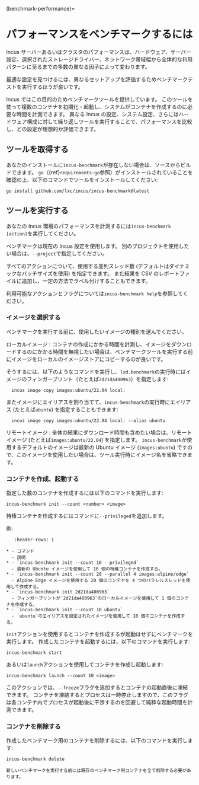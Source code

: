 (benchmark-performance)=
# パフォーマンスをベンチマークするには

Incus サーバーあるいはクラスタのパフォーマンスは、ハードウェア、サーバー設定、選択されたストレージドライバー、ネットワーク帯域幅から全体的な利用パターンに至るまでの多数の異なる因子によって変わります。

最適な設定を見つけるには、異なるセットアップを評価するためベンチマークテストを実行するほうが良いです。

Incus ではこの目的のためベンチマークツールを提供しています。
このツールを使って複数のコンテナを初期化・起動し、システムがコンテナを作成するのに必要な時間を計測できます。
異なる Incus の設定、システム設定、さらにはハードウェア構成に対して繰り返しツールを実行することで、パフォーマンスを比較し、どの設定が理想的か評価できます。

## ツールを取得する

あなたのインストールに`incus-benchmark`が存在しない場合は、ソースからビルドできます。
`go`（{ref}`requirements-go`参照）がインストールされていることを確認の上、以下のコマンドでツールをインストールしてください:

    go install github.com/lxc/incus/incus-benchmark@latest

## ツールを実行する

あなたの Incus 環境のパフォーマンスを計測するには`incus-benchmark [action]`を実行してください。

ベンチマークは現在の Incus 設定を使用します。
別のプロジェクトを使用したい場合は、`--project`で指定してください。

すべてのアクションについて、使用する並列スレッド数 (デフォルトはダイナミックなバッチサイズを使用) を指定できます。
また結果を CSV のレポートファイルに追加し、一定の方法でラベル付けすることもできます。

利用可能なアクションとフラグについては`incus-benchmark help`を参照してください。

### イメージを選択する

ベンチマークを実行する前に、使用したいイメージの種別を選んでください。

ローカルイメージ
: コンテナの作成にかかる時間を計測し、イメージをダウンロードするのにかかる時間を無視したい場合は、ベンチマークツールを実行する前にイメージをローカルのイメージストアにコピーするのが良いです。 

  そうするには、以下のようなコマンドを実行し、`lxd.benchmark`の実行時にはイメージのフィンガープリント（たとえば`2d21da400963`）を指定します:

      incus image copy images:ubuntu/22.04 local:

  またイメージにエイリアスを割り当てて、`incus-benchmark`の実行時にエイリアス (たとえば`ubuntu`) を指定することもできます:

      incus image copy images:ubuntu/22.04 local: --alias ubuntu

リモートイメージ
: 全体の結果にダウンロード時間も含めたい場合は、リモートイメージ (たとえば`images:ubuntu/22.04`) を指定します。
`incus-benchmark`が使用するデフォルトのイメージは最新の Ubuntu イメージ (`images:ubuntu`) ですので、このイメージを使用したい場合は、ツール実行時にイメージ名を省略できます。

### コンテナを作成、起動する

指定した数のコンテナを作成するには以下のコマンドを実行します:

    incus-benchmark init --count <number> <image>

特権コンテナを作成するにはコマンドに`--privileged`を追加します。

例:

```{list-table}
   :header-rows: 1

* - コマンド
  - 説明
* - `incus-benchmark init --count 10 --privileged`
  - 最新の Ubuntu イメージを使用して 10 個の特権コンテナを作成する。
* - `incus-benchmark init --count 20 --parallel 4 images:alpine/edge`
  - Alpine Edge イメージを使用する 20 個のコンテナを 4 つのパラレルスレッドを使用して作成する。
* - `incus-benchmark init 2d21da400963`
  - フィンガープリントが`2d21da400963`のローカルイメージを使用して 1 個のコンテナを作成する。
* - `incus-benchmark init --count 10 ubuntu`
  - `ubuntu`のエイリアスを設定されたイメージを使用して 10 個のコンテナを作成する。

```

`init`アクションを使用するとコンテナを作成するが起動はせずにベンチマークを実行します。
作成したコンテナを起動するには、以下のコマンドを実行します:

    incus-benchmark start

あるいは`launch`アクションを使用してコンテナを作成し起動します:

    incus-benchmark launch --count 10 <image>

このアクションでは、`--freeze`フラグを追加するとコンテナの起動直後に凍結できます。
コンテナを凍結するとプロセスは一時停止しますので、このフラグは各コンテナ内でプロセスが起動後に干渉するのを回避して純粋な起動時間を計測できます。

### コンテナを削除する

作成したベンチマーク用のコンテナを削除するには、以下のコマンドを実行します:

    incus-benchmark delete

```{note}
新しいベンチマークを実行する前には既存のベンチマーク用コンテナを全て削除する必要があります。
```
